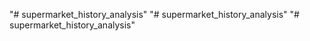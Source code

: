 "# supermarket_history_analysis" 
"# supermarket_history_analysis" 
"# supermarket_history_analysis" 
